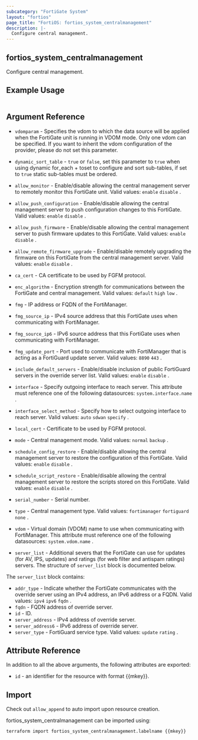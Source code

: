 ```yaml
---
subcategory: "FortiGate System"
layout: "fortios"
page_title: "FortiOS: fortios_system_centralmanagement"
description: |-
  Configure central management.
---
```


## fortios_system_centralmanagement
Configure central management.

## Example Usage

```hcl

```

## Argument Reference
* `vdomparam` - Specifies the vdom to which the data source will be applied when the FortiGate unit is running in VDOM mode. Only one vdom can be specified. If you want to inherit the vdom configuration of the provider, please do not set this parameter.
* `dynamic_sort_table` - `true` or `false`, set this parameter to `true` when using dynamic for_each + toset to configure and sort sub-tables, if set to `true` static sub-tables must be ordered.

* `allow_monitor` - Enable/disable allowing the central management server to remotely monitor this FortiGate unit. Valid values: `enable` `disable` .
* `allow_push_configuration` - Enable/disable allowing the central management server to push configuration changes to this FortiGate. Valid values: `enable` `disable` .
* `allow_push_firmware` - Enable/disable allowing the central management server to push firmware updates to this FortiGate. Valid values: `enable` `disable` .
* `allow_remote_firmware_upgrade` - Enable/disable remotely upgrading the firmware on this FortiGate from the central management server. Valid values: `enable` `disable` .
* `ca_cert` - CA certificate to be used by FGFM protocol.
* `enc_algorithm` - Encryption strength for communications between the FortiGate and central management. Valid values: `default` `high` `low` .
* `fmg` - IP address or FQDN of the FortiManager.
* `fmg_source_ip` - IPv4 source address that this FortiGate uses when communicating with FortiManager.
* `fmg_source_ip6` - IPv6 source address that this FortiGate uses when communicating with FortiManager.
* `fmg_update_port` - Port used to communicate with FortiManager that is acting as a FortiGuard update server. Valid values: `8890` `443` .
* `include_default_servers` - Enable/disable inclusion of public FortiGuard servers in the override server list. Valid values: `enable` `disable` .
* `interface` - Specify outgoing interface to reach server. This attribute must reference one of the following datasources: `system.interface.name` .
* `interface_select_method` - Specify how to select outgoing interface to reach server. Valid values: `auto` `sdwan` `specify` .
* `local_cert` - Certificate to be used by FGFM protocol.
* `mode` - Central management mode. Valid values: `normal` `backup` .
* `schedule_config_restore` - Enable/disable allowing the central management server to restore the configuration of this FortiGate. Valid values: `enable` `disable` .
* `schedule_script_restore` - Enable/disable allowing the central management server to restore the scripts stored on this FortiGate. Valid values: `enable` `disable` .
* `serial_number` - Serial number.
* `type` - Central management type. Valid values: `fortimanager` `fortiguard` `none` .
* `vdom` - Virtual domain (VDOM) name to use when communicating with FortiManager. This attribute must reference one of the following datasources: `system.vdom.name` .
* `server_list` - Additional severs that the FortiGate can use for updates (for AV, IPS, updates) and ratings (for web filter and antispam ratings) servers. The structure of `server_list` block is documented below.

The `server_list` block contains:

* `addr_type` - Indicate whether the FortiGate communicates with the override server using an IPv4 address, an IPv6 address or a FQDN. Valid values: `ipv4` `ipv6` `fqdn` .
* `fqdn` - FQDN address of override server.
* `id` - ID.
* `server_address` - IPv4 address of override server.
* `server_address6` - IPv6 address of override server.
* `server_type` - FortiGuard service type. Valid values: `update` `rating` .

## Attribute Reference

In addition to all the above arguments, the following attributes are exported:
* `id` - an identifier for the resource with format {{mkey}}.

## Import

Check out `allow_append` to auto import upon resource creation.

fortios_system_centralmanagement can be imported using:
```sh
terraform import fortios_system_centralmanagement.labelname {{mkey}}
```
